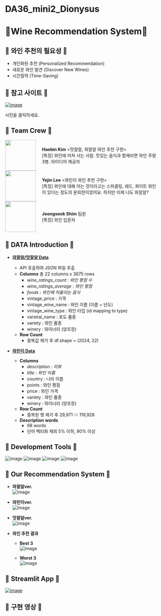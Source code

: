 # DA36_mini2_Dionysus
# 🍷Wine Recommendation System🍷

## 🍇 와인 추천의 필요성 🍇
  - 개인화된 추천 (Personalized Recommendation)
  - 새로운 와인 발견 (Discover New Wines)
  - 시간절약 (Time-Saving)

## 🍇 참고 사이트 🍇
[![image](https://github.com/user-attachments/assets/713b7b57-ba37-4e89-a7bb-f2ab2b2f5856)
](https://www.vivino.com/US/en/)

사진을 클릭하세요.

## 🍇 Team Crew 🍇
<div style="display: flex; align-items: center;">

  <img src="https://github.com/user-attachments/assets/843c1342-a6a6-415d-8fbe-6f5611f6e88c" style="width: 100px; margin-right: 20px;">
  <div>
    <strong>Haebin Kim</strong> <맛잘알, 와잘알 와인 추천 구현><br>
    [특징] 와인에 미쳐 사는 사람. 맛있는 음식과 함께라면 와인 주량 3병. 아이디어 제공자
  </div>

</div>

<div style="display: flex; align-items: center;">

  <img src="https://github.com/user-attachments/assets/adbecace-d98a-418a-9581-f570303ddbe9" style="width: 100px; margin-right: 20px;">
  <div>
    <strong>Yejin Lee</strong> <와린이 와인 추천 구현><br>
    [특징] 와인에 대해 아는 것이라고는 스파클링, 레드, 화이트 와인이 있다는 정도의 문외한이었어요. 하지만 이제 나도 와잘알?
  </div>

</div>

<div style="display: flex; align-items: center;">

  <img src="https://github.com/user-attachments/assets/324420a3-a674-4ee7-ac08-4285dbea6408" style="width: 100px; margin-right: 20px;">
  <div>
    <strong>Jeongseok Shim</strong> 팀원<br>
    [특징]  와인 입문자
  </div>

</div>

## 🍇 DATA Introduction 🍇
- [**와잘알/맛잘알 Data**](https://www.vivino.com/explore)
    - API 호출하여 JSON 파일 추출
    - **Columns**   총 22 columns x 3675 rows
        - *wine_ratings_count : 와인 평점 수*
        - *wine_ratings_average : 와인 평점*
        - *foods : 와인에 어울리는 음식*
        - vintage_price : 가격
        - vintage_wine_name : 와인 이름 (이름 + 년도)
        - vintage_wine_type : 와인 타입 (id mapping to type)
        - varietal_name : 포도 품종
        - variety : 와인 품종
        - winery : 와이너리 (양조장)
    - **Row Count**
        - 중복값 제거 후 df.shape = (2024, 22)

- [**와린이 Data**](https://www.kaggle.com/datasets/zynicide/wine-reviews?select=winemag-data_first150k.csv)
    - **Columns**
        - *description : 리뷰*
        - *title : 와인 이름*
        - country : 나라 이름
        - points : 와인 평점
        - price : 와인 가격
        - variety : 와인 품종
        - winery : 와이너리 (양조장)
    - **Row Count**
        - 중복된 행 제거 후 29,971 ⇨ 119,928
    - **Description words**
        - 68 words
        - 단어 벡터화 제외 5% 이하, 90% 이상 

## 🍇 Development Tools 🍇

![image](https://github.com/user-attachments/assets/0618206c-0b8f-46ca-b469-1670d4eee134)
![image](https://github.com/user-attachments/assets/b562dcd6-77ad-4869-ba33-fb8ff2f1ba32)
![image](https://github.com/user-attachments/assets/d8b91890-e764-458d-b4dc-1f413def55d1)
![image](https://github.com/user-attachments/assets/b26c66d7-251b-4e40-8c39-32cd627e45fd)

## 🍇 Our Recommendation System 🍇

- **와잘알ver.**<br>
![image](https://github.com/user-attachments/assets/5c5e3bb5-f02e-4874-bfb9-9af32b960446)

- **와린이ver.**<br>
![image](https://github.com/user-attachments/assets/3c1bdc48-1e6b-4f80-a4dd-80c62f57e6ee)


- **맛잘알ver.**<br>
![image](https://github.com/user-attachments/assets/d031912b-4477-48aa-9401-2baff2d9f076)

  
- **와인 추천 결과**
  - **Best 3**<br>
  ![image](https://github.com/user-attachments/assets/a753feb3-9e13-471c-b603-1d4a54c1e3fa)

  - **Worst 3**<br>
  ![image](https://github.com/user-attachments/assets/4e005d8a-43ca-4a74-a2bd-9d86730f9e21)


## 🍇 Streamlit App 🍇
[![image](https://github.com/user-attachments/assets/74016d81-546a-40ba-aaa6-6d9e63995d4b)
](https://da36mini2dionysus-29g5hzkbgzgnskeescxfnc.streamlit.app/)


## 🍇 구현 영상 🍇


 
      

